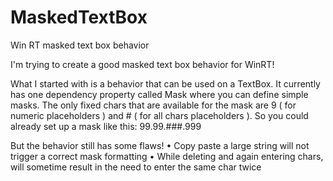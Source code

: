 MaskedTextBox
=============

Win RT masked text box behavior

I'm trying to create a good masked text box behavior for WinRT!

What I started with is a behavior that can be used on a TextBox. It currently has one dependency property called Mask where you can define simple masks. The only fixed chars that are available for the mask are 9 ( for numeric placeholders ) and # ( for all chars placeholders ). So you could already set up a mask like this: 99.99.###.999

But the behavior still has some flaws!
• Copy paste a large string will not trigger a correct mask formatting
• While deleting and again entering chars, will sometime result in the need to enter the same char twice
